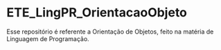 # ETE_LingPR_OrientacaoObjeto
Esse repositório é referente a Orientação de Objetos, feito na matéria de Linguagem de Programação.
